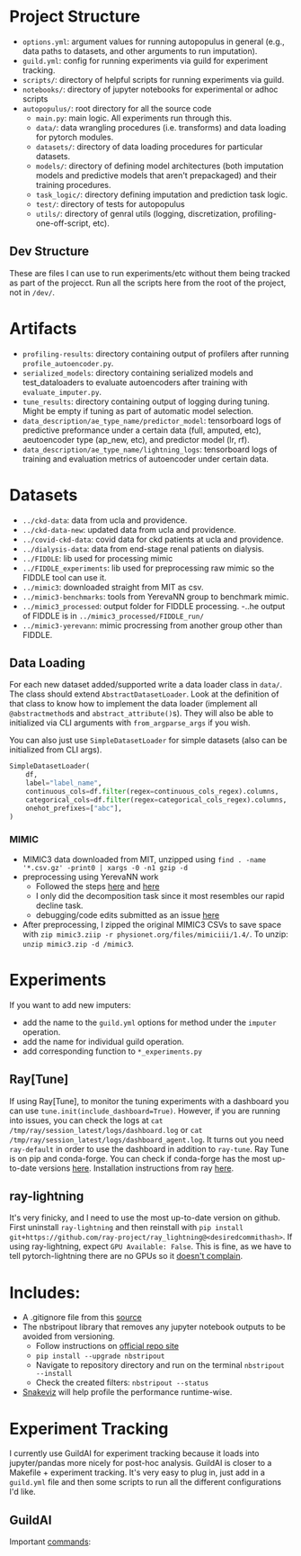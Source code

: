 # Project Structure
- `options.yml`: argument values for running autopopulus in general (e.g., data paths to datasets, and other arguments to run imputation).
- `guild.yml`: config for running experiments via guild for experiment tracking.
- `scripts/`: directory of helpful scripts for running experiments via guild.
- `notebooks/`: directory of jupyter notebooks for experimental or adhoc scripts
- `autopopulus/`: root directory for all the source code
  - `main.py`: main logic. All experiments run through this.
  - `data/`: data wrangling procedures (i.e. transforms) and data loading for pytorch modules.
  - `datasets/`: directory of data loading procedures for particular datasets.
  - `models/`: directory of defining model architectures (both imputation models and predictive models that aren't prepackaged) and their training procedures.
  - `task_logic/`: directory defining imputation and prediction task logic.
  - `test/`: directory of tests for autopopulus
  - `utils/`: directory of genral utils (logging, discretization,  profiling-one-off-script, etc).

## Dev Structure
These are files I can use to run experiments/etc without them being tracked as part of the projecct.
Run all the scripts here from the root of the project, not in `/dev/`. 

# Artifacts
- `profiling-results`: directory containing output of profilers after running `profile_autoencoder.py`.
- `serialized_models`: directory containing serialized models and test_dataloaders to evaluate autoencoders after training with `evaluate_imputer.py`.
- `tune_results`: directory containing output of logging during tuning. Might be empty if tuning as part of automatic model selection.
- `data_description/ae_type_name/predictor_model`: tensorboard logs of predictive preformance under a certain data (full, amputed, etc), aeutoencoder type (ap_new, etc), and predictor model (lr, rf).
- `data_description/ae_type_name/lightning_logs`: tensorboard logs of training and evaluation metrics of autoencoder under certain data.

# Datasets
- `../ckd-data`: data from ucla and providence.
- `../ckd-data-new`: updated data from ucla and providence.
- `../covid-ckd-data`: covid data for ckd patients at ucla and providence.
- `../dialysis-data`: data from end-stage renal patients on dialysis.
- `../FIDDLE`: lib used for processing mimic
- `../FIDDLE_experiments`: lib used for preprocessing raw mimic so the FIDDLE tool can use it.
- `../mimic3`: downloaded straight from MIT as csv.
- `../mimic3-benchmarks`: tools from YerevaNN group to benchmark mimic.
- `../mimic3_processed`: output folder for FIDDLE processing.
  -..he output of FIDDLE is in `../mimic3_processed/FIDDLE_run/`
- `../mimic3-yerevann`: mimic procressing from another group other than FIDDLE.

## Data Loading
For each new dataset added/supported write a data loader class in `data/`.
The class should extend `AbstractDatasetLoader`. Look at the definition of that class to know how to implement the data loader (implement all `@abstractmethod`s and `abstract_attribute()`s). They will also be able to initialized via CLI arguments with `from_argparse_args` if you wish.

You can also just use `SimpleDatasetLoader` for simple datasets (also can be initialized from CLI args).
```python
SimpleDatasetLoader(
    df,
    label="label_name",
    continuous_cols=df.filter(regex=continuous_cols_regex).columns,
    categorical_cols=df.filter(regex=categorical_cols_regex).columns,
    onehot_prefixes=["abc"],
)
```

### MIMIC
- MIMIC3 data downloaded from MIT, unzipped using `find . -name '*.csv.gz' -print0 | xargs -0 -n1 gzip -d`
- preprocessing using YerevaNN work
  - Followed the steps [here](https://github.com/YerevaNN/mimic3-benchmarks#building-a-benchmark) and [here](https://github.com/YerevaNN/mimic3-benchmarks#train--validation-split)
  - I only did the decomposition task since it most resembles our rapid decline task.
  - debugging/code edits submitted as an issue [here](https://github.com/YerevaNN/mimic3-benchmarks/issues/102)
- After preprocessing, I zipped the original MIMIC3 CSVs to save space with `zip mimic3.ziip -r physionet.org/files/mimiciii/1.4/`. To unzip: `unzip mimic3.zip -d /mimic3`.

# Experiments
If you want to add new imputers:
  - add the name to the `guild.yml` options for method under the `imputer` operation.
  - add the name for individual guild operation.
  - add corresponding function to `*_experiments.py`

## Ray[Tune]
If using Ray[Tune], to monitor the tuning experiments with a dashboard you can use `tune.init(include_dashboard=True)`.
However, if you are running into issues, you can check the logs at `cat /tmp/ray/session_latest/logs/dashboard.log` or `cat /tmp/ray/session_latest/logs/dashboard_agent.log`.
It turns out you need `ray-default` in order to use the dashboard in addition to `ray-tune`.
Ray Tune is on pip and conda-forge. You can check if conda-forge has the most up-to-date versions [here](https://github.com/conda-forge/ray-packages-feedstock).
Installation instructions from ray [here](https://docs.ray.io/en/latest/ray-overview/installation.html#installing-from-conda-forge).

## ray-lightning
It's very finicky, and I need to use the most up-to-date version on github.
First uninstall `ray-lightning` and then reinstall with `pip install git+https://github.com/ray-project/ray_lightning@<desiredcommithash>`.
If using ray-lightning, expect `GPU Available: False`.
This is fine, as we have to tell pytorch-lightning there are no GPUs so it [doesn't complain](https://github.com/ray-project/ray_lightning/issues/64).

# Includes:

- A .gitignore file from this [source](https://raw.githubusercontent.com/github/gitignore/master/Python.gitignore)
- The nbstripout library that removes any jupyter notebook outputs to be avoided from versioning.
  - Follow instructions on [official repo site](https://github.com/kynan/nbstripout)
  - `pip install --upgrade nbstripout`
  - Navigate to repository directory and run on the terminal `nbstripout --install`
  - Check the created filters: `nbstripout --status`
- [Snakeviz](https://jiffyclub.github.io/snakeviz/) will help profile the performance runtime-wise.

# Experiment Tracking
I currently use GuildAI for experiment tracking because it loads into jupyter/pandas more nicely for post-hoc analysis.
GuildAI is closer to a Makefile + experiment tracking.
It's very easy to plug in, just add in a `guild.yml` file and then some scripts to run all the different configurations I'd like.

## GuildAI

Important [commands](https://my.guild.ai/t/commands-cheatsheet/193):